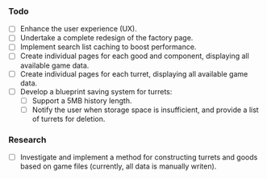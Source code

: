 ### Todo
- [ ] Enhance the user experience (UX).
- [ ] Undertake a complete redesign of the factory page.
- [ ] Implement search list caching to boost performance.
- [ ] Create individual pages for each good and component, displaying all available game data.
- [ ] Create individual pages for each turret, displaying all available game data.
- [ ] Develop a blueprint saving system for turrets:
   - [ ] Support a 5MB history length.
   - [ ] Notify the user when storage space is insufficient, and provide a list of turrets for deletion.

### Research
- [ ] Investigate and implement a method for constructing turrets and goods based on game files (currently, all data is manually writen).